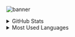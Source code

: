 ![banner](https://i.morioh.com/2019/10/30/a68bbc1bd104.jpg)
<details>
  <summary>GitHub Stats</summary>
  <img align="left" alt="Zahra Kiaheyraty
 GitHub Stats" src="https://github-readme-stats.vercel.app/api?username=zahrakiaheyraty1
&show_icons=true&hide_border=true" />
</details>
<details>
  <summary>Most Used Languages</summary>
  <img align="left" alt="Zahra Kiaheyraty GitHub Top Languages" src="https://github-readme-stats.vercel.app/api/top-langs/?username=zahrakiaheyraty1
&hide_border=true" />
</details>

